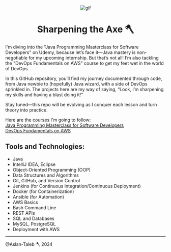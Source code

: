 <p align="center">
<img width="" src="https://lesjoiesducode.fr/content/036/ams9JfI.webm" align="center" alt="gif" />
<h1 align="center">
Sharpening the Axe 🪓 
</h1>
</p>

I'm diving into the "Java Programming Masterclass for Software Developers" on Udemy, because let’s face it—Java mastery is non-negotiable for my upcoming internship. But that’s not all! I’m also tackling the "DevOps Fundamentals on AWS" course to get my feet wet in the world of DevOps.

In this GitHub repository, you’ll find my journey documented through code, from Java newbie to (hopefully) Java wizard, with a side of DevOps sprinkled in. The projects here are my way of saying, “Look, I’m sharpening my skills and having a blast doing it!”

Stay tuned—this repo will be evolving as I conquer each lesson and turn theory into practice.





Here are the courses I'm going to follow:  
[Java Programming Masterclass for Software Developers](https://www.udemy.com/course/java-the-complete-java-developer-course/?couponCode=SKILLS4SALE)  
[DevOps Fundamentals on AWS](https://www.udemy.com/course/devops-fundamentals-aws/learn/lecture/20541420?start=0#overview)

## Tools and Technologies:

- Java
- IntelliJ IDEA, Eclipse
- Object-Oriented Programming (OOP)
- Data Structures and Algorithms
- Git, GitHub, and Version Control
- Jenkins (for Continuous Integration/Continuous Deployment)
- Docker (for Containerization)
- Ansible (for Automation)
- AWS Basics
- Bash Command Line
- REST APIs
- SQL and Databases
- MySQL, PostgreSQL
- Deployment with AWS

---

@Aslan-Taleb 🪓  2024

